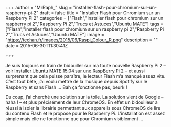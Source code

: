 +++
author = "MrRaph_"
slug = "installer-flash-pour-chromium-sur-un-raspberry-pi-2"
draft = false
title = "Installer Flash pour Chromium sur un Raspberry Pi 2"
categories = ["Flash","installer flash pour chromium sur un raspberry pi 2","Raspberry Pi 2","Trucs et Astuces","Ubuntu MATE"]
tags = ["Flash","installer flash pour chromium sur un raspberry pi 2","Raspberry Pi 2","Trucs et Astuces","Ubuntu MATE"]
image = "https://techan.fr/images/2015/06/Raspi_Colour_R.png"
description = ""
date = 2015-06-30T11:30:41Z

+++


Je suis toujours en train de bidouiller sur ma toute nouvelle Raspberry Pi 2 – voir [Installer Ubuntu MATE 15.04 sur une RaspBerry Pi 2](https://techan.fr/installer-ubuntu-mate-15-04-sur-une-raspberry-pi-2/) – et aussi surprenant que cela puisse paraître, le lecteur Flash m’a manqué assez vite. C’est tout bête, j’ai voulu mettre de la musique depuis Spotify sur le Raspberry et sans Flash … Bah ça fonctionne pas, beurk !

Du coup, j’ai cherché une solution sur la toile. La solution vient de Google – haha ! – et plus précisément de leur ChromeOS. En effet un bidouilleur a réussi à isoler la librairie permettant aux appareils sous ChromeOS de lire du contenu Flash et le propose pour le Rapsberry Pi. L’installation est assez simple mais elle ne fonctionne que pour Chromium visiblement … 